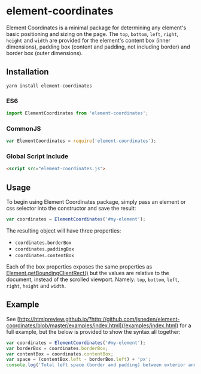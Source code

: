 # element-coordinates
Element Coordinates is a minimal package for determining any element's basic positioning and sizing on the page. The `top`, `bottom`, `left`, `right`, `height` and `width` are provided for the element's content box (inner dimensions), padding box (content and padding, not including border) and border box (outer dimensions).

## Installation
```
yarn install element-coordinates
```

### ES6
```js
import ElementCoordinates from 'element-coordinates';
```

### CommonJS
```js
var ElementCoordinates = require('element-coordinates');
```

### Global Script Include
```html
<script src="element-coordinates.js">
```

## Usage
To begin using Element Coordinates package, simply pass an element or css selector into the constructor and save the result:
```js
var coordinates = ElementCoordinates('#my-element');
```

The resulting object will have three properties:
* `coordinates.borderBox`
* `coordinates.paddingBox`
* `coordinates.contentBox`

Each of the box properties exposes the same properties as [Element.getBoundingClientRect()](https://developer.mozilla.org/en-US/docs/Web/API/Element/getBoundingClientRect) but the values are relative to the document, instead of the scrolled viewport. Namely: `top`, `bottom`, `left`, `right`, `height` and `width`.

## Example
See [http://htmlpreview.github.io/?http://github.com/jsneden/element-coordinates/blob/master/examples/index.html](/examples/index.html) for a full example, but the below is provided to show the syntax all together:
```js
var coordinates = ElementCoordinates('#my-element');
var borderBox = coordinates.borderBox;
var contentBox = coordinates.contentBox;
var space = (contentBox.left - borderBox.left) + 'px';
console.log('Total left space (border and padding) between exterior and content is ' + space);
```
